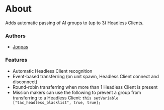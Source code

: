 # About

Adds automatic passing of AI groups to (up to 3) Headless Clients.

### Authors

- [Jonpas](http://github.com/jonpas)

### Features

- Automatic Headless Client recognition
- Event-based transferring (on unit spawn, Headless Client connect and disconnect)
- Round-robin transferring when more than 1 Headless Client is present
- Mission makers can use the following to prevent a group from transferring to a Headless Client:
    `this setVariable ["tac_headless_blacklist", true, true];`
